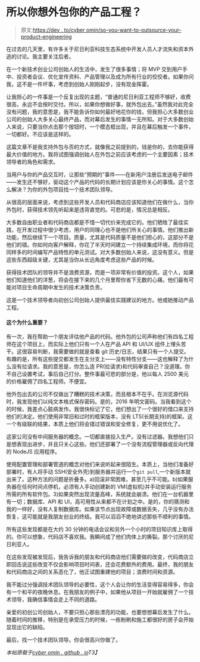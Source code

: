 # 所以你想外包你的产品工程？

> 原文:[https://dev . to/cyber omin/so-you-want-to-outsource-your-product-engineering](https://dev.to/cyberomin/so-you-want-to-outsource-your-product-engineering)

在过去的几天里，有许多关于尼日利亚科技生态系统中开发人员人才流失和资本外逃的讨论。我主要关注后者。

在一个新技术创业公司创始人的生活中，发生了很多事情；将 MVP 交到用户手中、投资者会议、优化宣传资料、产品管理以及成为所有行业的佼佼者。如果你问我，这不是一件坏事，考虑到创始人刚刚起步，没有现金挥霍。

让我担心的一件事是一个反复出现的主题，“普通的尼日利亚工程师不够好，收费很高，永远不会按时交付。所以，如果你想做好事，就外包出去。”虽然我对此完全没有问题，我的意思是，我不能告诉你如何最好地花你的钱，但我担心大多数创业公司的创始人大多关心最终产品，而对幕后发生的事情一无所知。对于大多数创始人来说，只要当你点击那个按钮时，一个模态框出现，并且在幕后触发一个事件，一切都好。不应该是这样的。

这篇文章不是我支持外包与否的方式，就像我之前提到的，钱是你的，去你能获得最大价值的地方。我将试图强调创始人在外包之前应该考虑的一个主要因素；技术领导者的角色和需求。

当用户与你的产品交互时，让那些“预期的”事件——在新用户注册后发送电子邮件——发生还不够好，驱动这个产品的代码的长期计划应该是你关心的事情。这个怎么解决？为你的外包项目找一个技术团队领导。

从很高的层面来说，考虑到这些开发人员和代码商店应该知道他们在做什么，当你外包时，获得技术领先听起来是违背直觉的。可悲的是，情况总是相反。

大多数自由职业者和代码商店都是不惜一切代价来完成它的。他们牺牲了最佳实践，在开发过程中很少考虑，用户的同理心也不是他们所关心的事情。他们推出新功能，然后继续下一个项目。质量，尤其是代码质量不是他们担心的，这部分不是他们的错。你如何向客户解释，你花了半天时间建立一个持续集成环境，而你将花同样多的时间编写产品特性的单元测试。对大多数创始人来说，这没有意义。但是这些东西超级关键，尤其是当你从长远角度考虑这些产品的时候。

获得技术团队的领导并不是浪费资源，而是一项非常有价值的投资。这个人，如果他们知道他们的洋葱，将会在接下来的几个月里帮你省下无数的心痛。他们最有可能对项目生命周期中发生的技术决策负责。

这是一个技术领导者向初创公司创始人提供最佳实践建议的地方。他或她推动产品工程。

#### 这个为什么重要？

有一次，我在帮助一个朋友评估他产品的代码。他外包的公司声称他们有四名工程师在这个项目上，而实际上他们只有一个人在产品 API 和 UI/UX 组件上埋头苦干。这很容易判断，我需要做的就是查看 git 历史/日志，结果只有一个人提交。有趣的是，所有这些提交都发生在主分支上——没有特性分支——这也解释了为什么没有拉请求。我的意思是，你怎么连 PR(拉请求)和代码审查自己？没道理。你不自己设置考试，事后自己打分。整件事最可悲的部分是，他以每人 2500 美元的价格雇佣了四名工程师。不便宜。

他外包出去的公司不仅做出了糟糕的技术决策，而且根本不在乎。在浏览源代码时，我发现他们以纯文本格式保存密码。是的，2016 年明文密码。当我看到这个的时候，我差点心脏病发作。我很快标记了它，他们想出了一个很好的借口来支持他们的决定。他们使用非常旧和过时的框架版本，没有 LTS(长期支持)的框架。这一个有级联的结果，本质上他们将会错过错误和安全修复，更不用说优化了。

这家公司没有中间服务器的概念。一切都直接投入生产。没有过滤器。我想他们只是想表现出进步，并且只关心这些。他们还部署了一个没有流程管理器或反向代理的 NodeJS 应用程序。

使用配置管理和部署管道的概念对他们来说听起来很陌生。本质上，当他们准备好部署时，有人将手动 SSH(安全外壳)到服务器并运行一个`git pull`,一个新版本就出来了。这种方法的问题是折叠多。a)回滚非常困难，甚至几乎不可能。b)如果服务器在任何时间点停机，必须有人手动创建新的 VM(虚拟机)并手动安装运行服务所需的所有软件包。3)如果突然出现流量高峰，系统就会崩溃。他们在一台机器里有一切；数据库、API 和 UI，高可用性从来都不在计划之中。是的，你的猜测和我的一样好，没有人复制数据库。如果该节点出现故障或数据丢失，几乎没有办法恢复，这可能就是我朋友创业的终结。我可以滔滔不绝地讲述那些不顺利的事情。

所有这些发现都是在大约 30 分钟的电话会议和另外一个小时的项目知识库上取得的。你可以想象，代码店不喜欢我。我瞬间成了他们肉体上的撕裂。那个讨厌的尼日利亚人。

在这些发现被发现后，我告诉我的朋友和代码商店他们需要做的改变，代码商店立即回击说这些改变不仅会影响项目时间表，还会花费额外的费用。最终，我的朋友和代码商店之间的关系恶化了，他正试图重建他的项目；浪费时间和资源。

我不能过分强调技术团队领导的必要性，这个人会让你的生活变得容易得多，你会有一个和平的夜晚休息。在我朋友的例子中，如果他从项目一开始就雇佣了一个技术领导，我确信事情会走上不同的道路。

亲爱的初创公司创始人，不要只担心那些漂亮的功能，也要想想幕后发生了什么。随着时间的推移，特别是在承受压力的时候，一栋粉刷和施工都很好的房子会开始显现出它的缺陷。

最后，找一个技术团队领导。你会很高兴你做了。

*本帖原载于[cyber omin . github . io](http://cyberomin.github.io/tech/2017/04/03/before-you-outsource.html)T3】*